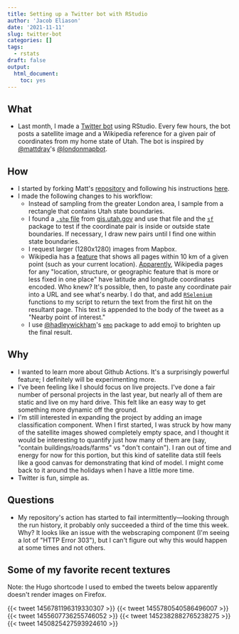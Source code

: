 ```yaml
---
title: Setting up a Twitter bot with RStudio
author: 'Jacob Eliason'
date: '2021-11-11'
slug: twitter-bot
categories: []
tags:
  - rstats
draft: false
output:
  html_document:
    toc: yes
---
```


## What
- Last month, I made a [Twitter bot](https://twitter.com/texturesofut) using RStudio. Every few hours, the bot posts a satellite image and a Wikipedia reference for a given pair of coordinates from my home state of Utah. The bot is inspired by [@mattdray](https://twitter.com/mattdray)'s [@londonmapbot](https://twitter.com/londonmapbot).

## How
-  I started by forking Matt's [repository](https://github.com/matt-dray/londonmapbot) and following his instructions [here](https://www.rostrum.blog/2020/09/21/londonmapbot/).
- I made the following changes to his workflow:
  - Instead of sampling from the greater London area, I sample from a rectangle that contains Utah state boundaries.
  - I found a [`.shp` file](https://en.wikipedia.org/wiki/Shapefile) from [gis.utah.gov](https://gis.utah.gov/data/boundaries/citycountystate/) and use that file and the [`sf`](https://r-spatial.github.io/sf/) package to test if the coordinate pair is inside or outside state boundaries. If necessary, I draw new pairs until I find one within state boundaries.
  - I request larger (1280x1280) images from Mapbox.
  - Wikipedia has a [feature](https://en.wikipedia.org/wiki/Special:Nearby) that shows all pages within 10 km of a given point (such as your current location). [Apparently](https://en.wikipedia.org/wiki/Wikipedia:WikiProject_Geographical_coordinates#Usage_guidelines), Wikipedia pages for any "location, structure, or geographic feature that is more or less fixed in one place" have latitude and longitude coordinates encoded. Who knew? It's possible, then, to paste any coordinate pair into a URL and see what's nearby. I do that, and add [`RSelenium`](https://github.com/ropensci/RSelenium) functions to my script to return the text from the first hit on the resultant page. This text is appended to the body of the tweet as a "Nearby point of interest."
  - I use [@hadleywickham](https://twitter.com/hadleywickham)'s [`emo`](https://github.com/hadley/emo) package to add emoji to brighten up the final result.
  
## Why
- I wanted to learn more about Github Actions. It's a surprisingly powerful feature; I definitely will be experimenting more.
- I've been feeling like I should focus on live projects. I've done a fair number of personal projects in the last year, but nearly all of them are static and live on my hard drive. This felt like an easy way to get something more dynamic off the ground.
- I'm still interested in expanding the project by adding an image classification component. When I first started, I was struck by how many of the satellite images showed completely empty space, and I thought it would be interesting to quantify just how many of them are (say, "contain buildings/roads/farms" vs "don't contain"). I ran out of time and energy for now for this portion, but this kind of satellite data still feels like a good canvas for demonstrating that kind of model. I might come back to it around the holidays when I have a little more time.
- Twitter is fun, simple as.

## Questions
- My repository's action has started to fail intermittently—looking through the run history, it probably only succeeded a third of the time this week. Why? It looks like an issue with the webscraping component (I'm seeing a lot of "HTTP Error 303"), but I can't figure out why this would happen at some times and not others.

## Some of my favorite recent textures

Note: the Hugo shortcode I used to embed the tweets below apparently doesn't render images on Firefox.

{{< tweet 1456781196319330307 >}}
{{< tweet 1455780540586496007 >}}
{{< tweet 1455607736255746052 >}}
{{< tweet 1452382882765238275 >}}
{{< tweet 1450825427593924610 >}}




